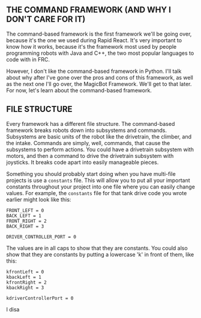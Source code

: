 ## THE COMMAND FRAMEWORK (AND WHY I DON'T CARE FOR IT)

The command-based framework is the first framework we'll be going over, because it's the one we used during Rapid React. It's very important to know how it works, because it's the framework most used by people programming robots with Java and C++, the two most popular languages to code with in FRC.

However, I don't like the command-based framework in Python. I'll talk about why after I've gone over the pros and cons of this framework, as well as the next one I'll go over, the MagicBot Framework. We'll get to that later. For now, let's learn about the command-based framework.

## FILE STRUCTURE

Every framework has a different file structure. The command-based framework breaks robots down into subsystems and commands. Subsystems are basic units of the robot like the drivetrain, the climber, and the intake. Commands are simply, well, commands, that cause the subsystems to perform actions. You could have a drivetrain subsystem with motors, and then a command to drive the drivetrain subsystem with joysticks. It breaks code apart into easily manageable pieces.

Something you should probably start doing when you have multi-file projects is use a `constants` file. This will allow you to put all your important constants throughout your project into one file where you can easily change values. For example, the `constants` file for that tank drive code you wrote earlier might look like this:

```
FRONT_LEFT = 0
BACK_LEFT = 1
FRONT_RIGHT = 2
BACK_RIGHT = 3

DRIVER_CONTROLLER_PORT = 0
```

The values are in all caps to show that they are constants. You could also show that they are constants by putting a lowercase 'k' in front of them, like this:

```
kfrontLeft = 0
kbackLeft = 1
kfrontRight = 2
kbackRight = 3

kdriverControllerPort = 0
```

I disa
